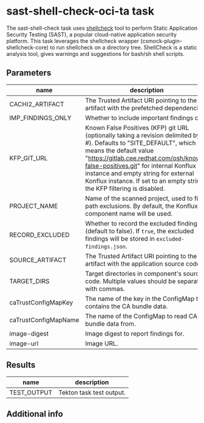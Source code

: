 # sast-shell-check-oci-ta task

The sast-shell-check task uses [shellcheck](https://www.shellcheck.net/) tool to perform Static Application Security Testing (SAST), a popular cloud-native application security platform. This task leverages the shellcheck wrapper (csmock-plugin-shellcheck-core) to run shellcheck on a directory tree.
ShellCheck is a static analysis tool, gives warnings and suggestions for bash/sh shell scripts.

## Parameters
|name|description|default value|required|
|---|---|---|---|
|CACHI2_ARTIFACT|The Trusted Artifact URI pointing to the artifact with the prefetched dependencies.|""|false|
|IMP_FINDINGS_ONLY|Whether to include important findings only|true|false|
|KFP_GIT_URL|Known False Positives (KFP) git URL (optionally taking a revision delimited by \#). Defaults to "SITE_DEFAULT", which means the default value "https://gitlab.cee.redhat.com/osh/known-false-positives.git" for internal Konflux instance and empty string for external Konflux instance. If set to an empty string, the KFP filtering is disabled.|SITE_DEFAULT|false|
|PROJECT_NAME|Name of the scanned project, used to find path exclusions. By default, the Konflux component name will be used.|""|false|
|RECORD_EXCLUDED|Whether to record the excluded findings (default to false). If `true`, the excluded findings will be stored in `excluded-findings.json`. |false|false|
|SOURCE_ARTIFACT|The Trusted Artifact URI pointing to the artifact with the application source code.||true|
|TARGET_DIRS|Target directories in component's source code. Multiple values should be separated with commas.|.|false|
|caTrustConfigMapKey|The name of the key in the ConfigMap that contains the CA bundle data.|ca-bundle.crt|false|
|caTrustConfigMapName|The name of the ConfigMap to read CA bundle data from.|trusted-ca|false|
|image-digest|Image digest to report findings for.|""|false|
|image-url|Image URL.|""|false|

## Results
|name|description|
|---|---|
|TEST_OUTPUT|Tekton task test output.|


## Additional info
